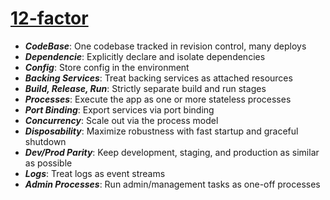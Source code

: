# [12-factor](https://12factor.net/)
- ***CodeBase***: One codebase tracked in revision control, many deploys
- ***Dependencie***: Explicitly declare and isolate dependencies
- ***Config***: Store config in the environment
- ***Backing Services***: Treat backing services as attached resources
- ***Build, Release, Run***: Strictly separate build and run stages
- ***Processes***: Execute the app as one or more stateless processes
- ***Port Binding***: Export services via port binding
- ***Concurrency***: Scale out via the process model
- ***Disposability***: Maximize robustness with fast startup and graceful shutdown
- ***Dev/Prod Parity***: Keep development, staging, and production as similar as possible
- ***Logs***: Treat logs as event streams
- ***Admin Processes***: Run admin/management tasks as one-off processes